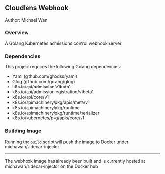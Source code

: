 ## Cloudlens Webhook
Author: Michael Wan

### Overview
A Golang Kubernetes admissions control webhook server

### Dependencies
This project requires the following Golang dependencies:
- Yaml (github.com/ghodss/yaml)
- Glog (github.com/golang/glog)
- k8s.io/api/admission/v1beta1
- k8s.io/api/admissionregistration/v1beta1
- k8s.io/api/core/v1
- k8s.io/apimachinery/pkg/apis/meta/v1
- k8s.io/apimachinery/pkg/runtime
- k8s.io/apimachinery/pkg/runtime/serializer
- k8s.io/kubernetes/pkg/apis/core/v1

### Building Image
Running the ```build``` script will push the image to Docker under michawan/sidecar-injector

---

The webhook image has already been built and is currently hosted at michawan/sidecar-injector on the Docker hub